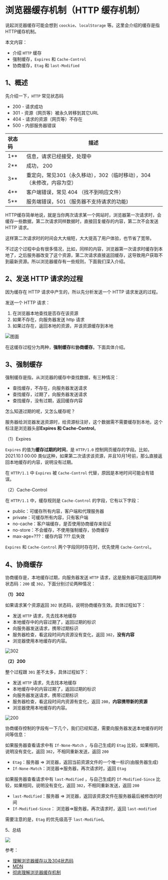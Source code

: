 # 浏览器缓存机制（HTTP 缓存机制）

说起浏览器缓存可能会想到 `coockie`、`localStorage` 等。这里会介绍的缓存是指 HTTP缓存机制。

本文内容：
- 介绍 `HTTP` 缓存
- 强制缓存，`Expires` 和 `Cache-Control`
- 协商缓存，`Etag` 和 `last-Modified`


## 1、概述


先介绍一下，`HTTP` 常见状态码

- 200 - 请求成功
- 301 - 资源（网页等）被永久转移到其它URL
- 404 - 请求的资源（网页等）不存在
- 500 - 内部服务器错误



| 状态码 | 描述                                                         |
| :----- | ------------------------------------------------------------ |
| 1**    | 信息，请求已经接受，处理中                                   |
| 2**    | 成功， 200                                                   |
| 3**    | 重定向，常见301（永久移动），302（临时移动），304（未修改，内容为空） |
| 4**    | 客户端错误，常见 404 （找不到响应文件）                      |
| 5**    | 服务端错误，501（服务器不支持请求的功能)        

HTTP缓存简单地说，就是当你两次请求某一个网站时，浏览器第一次请求时，会缓存一些数据，第二次请求同样数据时，直接回复缓存的内容，第二次不会发送 HTTP 请求。

这样第二次请求时的时间会大大缩短，大大提高了用户体验，也节省了宽带。

不过这个过程中会有很多情况，比如，同样的内容，浏览器第一次请求时缓存到本地了，之后服务器改变了这个资源，第二次请求直接返回缓存，这导致用户获取不到最新资源。所以浏览器缓存有一些规则，下面我们深入介绍。

## 2、发送 HTTP 请求的过程

因为缓存在 HTTP 请求中产生的，所以先分析发送一个 HTTP 请求发送的过程。

发送一个 HTTP 请求：

1. 在浏览器本地查找是否存在该资源
2. 如果不存在，向服务器发送 http 请求
3. 如果过存在，返回本地的资源，并该资源缓存到本地

![图面](https://www.mwcxs.top/static/upload/pics/2019/1/30SJ6B9RIagMBY6Bc7S2vkKSu3.png)

在这缓存过程分为两种，**强制缓存**和**协商缓存**。下面具体介绍。

## 3、强制缓存

强制缓存是指，从浏览器的缓存中查找数据，有三种情况：

- 查找缓存，不存在，向服务器发送请求
- 查找缓存，过期了，向服务器发送请求
- 查找缓存，没有过期，返回缓存内容

怎么知道过期的呢，又怎么缓存呢？

服务器给浏览器发送资源时，给资源标注好，这个数据需不需要缓存到本地，这个标注是浏览器头部**Expires 和 Cache-Control**。

（1）Expires

`Expires` 的值为**缓存过期的时间**，是 `HTTP/1.0` 控制网页缓存的字段。比如，2021.10.1 00:00 类似这种，如果第二次请求该资源，并且10月1号前，那么直接返回本地缓存的内容，说明没有过期。

在 `HTTP/1.1` 中 `Expires` 被 `Cache-Control` 代替，原因是本地时间可能会有错误。

（2）Cache-Control

在 `HTTP/1.1` 中，缓存规则是 `Cache-Control` 的字段，它有以下字段：

- public：可缓存所有内容，客户端和代理服务器
- private：可缓存所有内容，只有客户端
- no-cache：客户端缓存，是否使用协商缓存来验证
- no-store：不会缓存，不使用强制缓存，协商缓存
- max-age=???：缓存内容 ??? 后失效

`Expires` 和 `Cache-Control` 两个字段同时存在时，优先使用 `Cache-Control`。

## 4、协商缓存

协商缓存是，本地缓存过期，向服务器发送 `HTTP` 请求，这是服务器可能返回两种状态码：`200` 或 `302`，下面分别讨论两种情况：

**（1）302**

如果请求某个资源返回 `302` 状态码，说明协商缓存生效。具体过程如下：

- 发送 `HTTP` 请求，先去找本地缓存
- 本地缓存中的内容过期了，返回过期的标识
- 向服务器发送请求，携带过期标识
- 服务器检查，看这段时间内资源没有变化，返回 `302`，**没有内容**
- 浏览器使用本地缓存的内容。

![302](https://www.mwcxs.top/static/upload/pics/2019/1/30OK3o7ZD3zsTVJVE0qwrTs_97.png)

**（2）200**

整个过程跟 `301` 差不太多，具体过程如下：

- 发送 `HTTP` 请求，先去找本地缓存
- 本地缓存中的内容过期了，返回过期的标识
- 向服务器发送请求，携带过期标识
- 服务器检查，看这段时间内资源有变化，返回 `200`，**内容携带新的资源**
- 浏览器使用本地缓存的内容。

![200](https://www.mwcxs.top/static/upload/pics/2019/1/30iC1c-X0hWv-XnBhG0MyFpesx.png)

协商缓存控制的字段有一下几个，我们已经知道，需要向服务器发送本地缓存的时间等信息：


如果服务器查看请求中有 `If-None-Match` ，与自己生成的 `Etag` 比较，如果相同，说明没有变化，返回 `302`，不相同重新发送，返回 `200`

- `Etag`：服务器 => 浏览器，返回当前资源文件的一个唯一标识(由服务器生成)
- `If-None-Match`：浏览器=>服务器，再次请求时，返回 `Etag`


如果服务器查看请求中有 `last-Modified` ，与自己生成的 `If-Modified-Since` 比较，如果相同，说明没有变化，返回 `302`，不相同重新发送，返回 `200`

- `last-Modified`：服务器 => 浏览器，返回该资源文件在服务器最后被修改的时间
- `If-Modified-Since`： 浏览器=>服务器，再次请求时，返回 `last-modified`


需要注意的是，`Etag` 的优先级高于 `last-Modified`。


5、总结

![](https://www.mwcxs.top/static/upload/pics/2019/1/30SX0D2hqApuJ7Z44y609Z3RKp.png)









参考：

- [理解浏览器缓存以及304状态码](https://juejin.cn/post/6844903512946507790)
- [MDN](https://developer.mozilla.org/zh-CN/docs/Web/HTTP/Headers/Last-Modified)
- [彻底理解浏览器缓存机制](https://www.cnblogs.com/chengxs/p/10396066.html)
